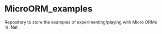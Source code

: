 MicroORM_examples
=================

Repository to store the examples of experimenting/playing with Micro ORMs in .Net
